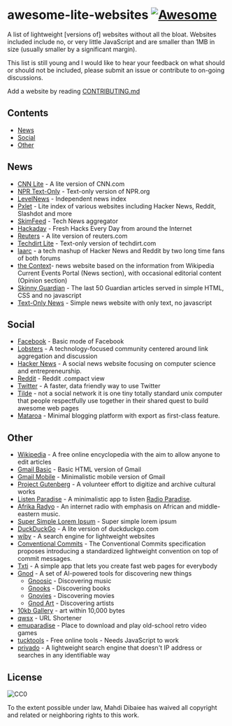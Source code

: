 awesome-lite-websites [![Awesome](https://cdn.rawgit.com/sindresorhus/awesome/d7305f38d29fed78fa85652e3a63e154dd8e8829/media/badge.svg)](https://github.com/sindresorhus/awesome)
=====================

A list of lightweight [versions of] websites without all the bloat.
Websites included include no, or very little JavaScript and are smaller than 1MB in size (usually smaller by a significant margin).

This list is still young and I would like to hear your feedback on what should or should not be included, please submit an issue or contribute to on-going discussions.

Add a website by reading [CONTRIBUTING.md](CONTRIBUTING.md)

## Contents

* [News](#news)
* [Social](#social)
* [Other](#other)

## News

- [CNN Lite](https://lite.cnn.com/en) - A lite version of CNN.com
- [NPR Text-Only](https://text.npr.org/) - Text-only version of NPR.org
- [LevelNews](https://levelnews.org/) - Independent news index
- [Pxlet](http://www.pxlet.com/) - Lite index of various websites including Hacker News, Reddit, Slashdot and more
- [SkimFeed](http://skimfeed.com/) - Tech News aggregator
- [Hackaday](http://retro.hackaday.com) - Fresh Hacks Every Day from around the Internet
- [Reuters](http://mobile.reuters.com/) - A lite version of reuters.com
- [Techdirt Lite](https://www.techdirt.com/?_format=lite) - Text-only version of techdirt.com
- [laarc](https://www.laarc.io/) - a tech mashup of Hacker News and Reddit by two long time fans of both forums
- [the Context](http://thecontext.net/)- news website based on the information from Wikipedia Current Events Portal (News section), with occasional editorial content (Opinion section)
- [Skinny Guardian](https://www.skinnyguardian.xyz) - The last 50 Guardian articles served in simple HTML, CSS and no javascript
- [Text-Only News](https://textnews.pythonanywhere.com/english) - Simple news website with only text, no javascript

## Social

- [Facebook](https://mbasic.facebook.com) - Basic mode of Facebook
- [Lobsters](https://lobste.rs/) - A technology-focused community centered around link aggregation and discussion
- [Hacker News](https://news.ycombinator.com/news) - A social news website focusing on computer science and entrepreneurship.
- [Reddit](https://reddit.com/.compact) - Reddit .compact view
- [Twitter](https://mobile.twitter.com) - A faster, data friendly way to use Twitter
- [Tilde](http://tilde.club/) - not a social network it is one tiny totally standard unix computer that people respectfully use together in their shared quest to build awesome web pages
- [Mataroa](https://mataroa.blog/) - Minimal blogging platform with export as first-class feature.

## Other

- [Wikipedia](https://wikipedia.org/) - A free online encyclopedia with the aim to allow anyone to edit articles
- [Gmail Basic](https://mail.google.com/mail/h/) - Basic HTML version of Gmail
- [Gmail Mobile](https://mail.google.com/mail/x/) - Minimalistic mobile version of Gmail
- [Project Gutenberg](https://www.gutenberg.org/wiki/Main_Page) - A volunteer effort to digitize and archive cultural works
- [Listen Paradise](http://listenparadise.org) - A minimalistic app to listen [Radio Paradise](http://radioparadise.com).
- [Afrika Radyo](http://afrikaradyo.com) - An internet radio with emphasis on African and middle-eastern music.
- [Super Simple Lorem Ipsum](http://supersimpleloremipsum.com/) - Super simple lorem ipsum
- [DuckDuckGo](https://duckduckgo.com/lite) - A lite version of duckduckgo.com
- [wiby](https://wiby.me/) - A search engine for lightweight websites
- [Conventional Commits](https://conventionalcommits.org/) - The Conventional Commits specification proposes introducing a standardized lightweight convention on top of commit messages.
- [Txti](http://txti.es) - A simple app that lets you create fast web pages for everybody
- [Gnod](http://www.gnod.com/) - A set of AI-powered tools for discovering new things
  - [Gnoosic](http://www.gnoosic.com) - Discovering music
  - [Gnooks](http://www.gnooks.com/) - Discovering books
  - [Gnovies](http://www.gnovies.com/) - Discovering movies
  - [Gnod Art](http://art.gnod.com/) - Discovering artists
- [10kb Gallery](https://10kb.neocities.org/about.html) -  art within 10,000 bytes
- [qwsx](https://qwsx.cf/) - URL Shortener
- [emuparadise](https://www.emuparadise.me/) - Place to download and play old-school retro video games
- [tucktools](https://www.tucktools.com/) - Free online tools - Needs JavaScript to work
- [privado](https://https://www.privado.com/) - A lightweight search engine that doesn't IP address or searches in any identifiable way


## License

![CC0](http://i.creativecommons.org/p/zero/1.0/88x31.png)

To the extent possible under law, Mahdi Dibaiee has waived all copyright and related or neighboring rights to this work.
